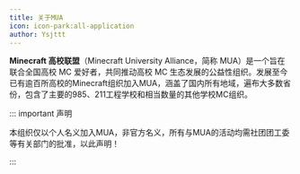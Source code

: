 ```yaml
---
title: 关于MUA
icon: icon-park:all-application
author: Ysjttt
---
```


**Minecraft 高校联盟**（Minecraft University Alliance，简称 MUA）是一个旨在联合全国高校 MC 爱好者，共同推动高校 MC 生态发展的公益性组织。发展至今已有逾百所高校的Minecraft组织加入MUA，涵盖了国内所有地域，遍布大多数省份，包含了主要的985、211工程学校和相当数量的其他学校MC组织。

::: important 声明

本组织仅以个人名义加入MUA，非官方名义，所有与MUA的活动均需社团团工委等有关部门的批准，以此声明！

:::
